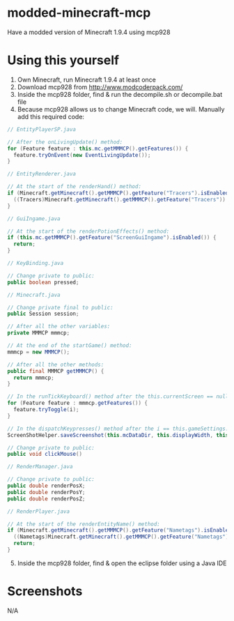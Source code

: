 # modded-minecraft-mcp
Have a modded version of Minecraft 1.9.4 using mcp928

# Using this yourself
1. Own Minecraft, run Minecraft 1.9.4 at least once
2. Download mcp928 from http://www.modcoderpack.com/
3. Inside the mcp928 folder, find & run the decompile.sh or decompile.bat file
4. Because mcp928 allows us to change Minecraft code, we will. Manually add this required code:
```java
// EntityPlayerSP.java

// After the onLivingUpdate() method:
for (Feature feature : this.mc.getMMMCP().getFeatures()) {
  feature.tryOnEvent(new EventLivingUpdate());
}
```
```java
// EntityRenderer.java

// At the start of the renderHand() method:
if (Minecraft.getMinecraft().getMMMCP().getFeature("Tracers").isEnabled()) {
  ((Tracers)Minecraft.getMinecraft().getMMMCP().getFeature("Tracers")).doTracers();
}
```
```java
// GuiIngame.java

// At the start of the renderPotionEffects() method:
if (this.mc.getMMMCP().getFeature("ScreenGuiIngame").isEnabled()) {
  return;
}
```
```java
// KeyBinding.java

// Change private to public:
public boolean pressed;
```
```java
// Minecraft.java

// Change private final to public:
public Session session;

// After all the other variables:
private MMMCP mmmcp;

// At the end of the startGame() method:
mmmcp = new MMMCP();

// After all the other methods:
public final MMMCP getMMMCP() {
  return mmmcp;
}

// In the runTickKeyboard() method after the this.currentScreen == null check:
for (Feature feature : mmmcp.getFeatures()) {
  feature.tryToggle(i);
}

// In the dispatchKeypresses() method after the i == this.gameSettings.keyBindScreenshot.getKeyCode() check:
ScreenShotHelper.saveScreenshot(this.mcDataDir, this.displayWidth, this.displayHeight, this.framebufferMc);

// Change private to public:
public void clickMouse()
```
```java
// RenderManager.java

// Change private to public:
public double renderPosX;
public double renderPosY;
public double renderPosZ;
```
```java
// RenderPlayer.java

// At the start of the renderEntityName() method:
if (Minecraft.getMinecraft().getMMMCP().getFeature("Nametags").isEnabled()) {
  ((Nametags)Minecraft.getMinecraft().getMMMCP().getFeature("Nametags")).doNametag(entityIn, entityIn.getDisplayName().getUnformattedText(), x, y, z, renderManager, getFontRendererFromRenderManager());
  return;
}
```
5. Inside the mcp928 folder, find & open the eclipse folder using a Java IDE

# Screenshots
N/A

